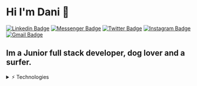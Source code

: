 # Hi I'm Dani 👋
[![Linkedin Badge](https://img.shields.io/badge/-Dani-blue?style=flat&logo=Linkedin&logoColor=white&link=https://www.linkedin.com/in/dani-sofer/
)](https://www.linkedin.com/in/dani-sofer/)
[![Messenger Badge](https://img.shields.io/badge/-Dani-0078FF?style=flat&logo=Messenger&logoColor=white)](https://m.me/soferdani "Connect on Facebook")
[![Twitter Badge](https://img.shields.io/badge/-@SoferDani-1ca0f1?style=flat&labelColor=1ca0f1&logo=twitter&logoColor=white&link=https://twitter.com/SoferDani)](https://twitter.com/SoferDani)
[![Instagram Badge](https://img.shields.io/badge/-@danisofer-purple?style=flat&logo=instagram&logoColor=white&link=https://instagram.com/danisofer/)](https://instagram.com/danisofer)
[![Gmail Badge](https://img.shields.io/badge/-soferdani-c14438?style=flat&logo=Gmail&logoColor=white&link=mailto:soferdani@gmail.com)](mailto:soferdani.com)



## Im a Junior full stack developer, dog lover and a surfer.  


<details>
    <summary>⚡ Technologies</summary>

![JavaScript](https://img.shields.io/badge/-JavaScript-black?style=flat-square&logo=javascript)
![Nodejs](https://img.shields.io/badge/-Nodejs-black?style=flat-square&logo=Node.js)
![Python](https://img.shields.io/badge/-Python-black?style=flat-square&logo=Python)
![React](https://img.shields.io/badge/-React-black?style=flat-square&logo=react)
![HTML5](https://img.shields.io/badge/-HTML5-E34F26?style=flat-square&logo=html5&logoColor=white)
![CSS3](https://img.shields.io/badge/-CSS3-1572B6?style=flat-square&logo=css3)
![Bootstrap](https://img.shields.io/badge/-Bootstrap-563D7C?style=flat-square&logo=bootstrap)
![MongoDB](https://img.shields.io/badge/-MongoDB-black?style=flat-square&logo=mongodb)
![MySQL](https://img.shields.io/badge/-MySQL-black?style=flat-square&logo=mysql)
![Git](https://img.shields.io/badge/-Git-black?style=flat-square&logo=git)
![GitHub](https://img.shields.io/badge/-GitHub-181717?style=flat-square&logo=github)

</details>



<!--
**soferdani/soferdani** is a ✨ _special_ ✨ repository because its `README.md` (this file) appears on your GitHub profile.

Here are some ideas to get you started:

- 🔭 I’m currently working on ...
- 🌱 I’m currently learning ...
- 👯 I’m looking to collaborate on ...
- 🤔 I’m looking for help with ...
- 💬 Ask me about ...
- 📫 How to reach me: ...
- 😄 Pronouns: ...
- ⚡ Fun fact: ...
-->
